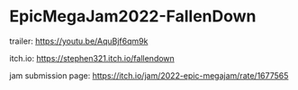# EpicMegaJam2022-FallenDown

trailer:
https://youtu.be/AquBjf6qm9k

itch.io:
https://stephen321.itch.io/fallendown

jam submission page:
https://itch.io/jam/2022-epic-megajam/rate/1677565
